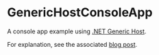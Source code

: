 # GenericHostConsoleApp
A console app example using [.NET Generic Host](https://docs.microsoft.com/en-us/aspnet/core/fundamentals/host/generic-host).

For explanation, see the associated [blog post](https://dfederm.com/building-a-console-app-with-.net-generic-host/).